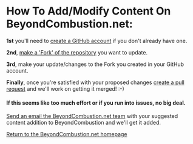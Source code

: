 # How To Add/Modify Content On BeyondCombustion.net:

**1st** you'll need to [create a GitHub account](https://github.com/signup) if you don't already have one.

**2nd**, [make a 'Fork' of the repository](https://docs.github.com/en/get-started/quickstart/fork-a-repo) you want to update.

**3rd**, make your update/changes to the Fork you created in your GitHub account.

**Finally**, once you're satisfied with your proposed changes [create a pull request](https://docs.github.com/en/pull-requests/collaborating-with-pull-requests/proposing-changes-to-your-work-with-pull-requests/creating-a-pull-request) and we'll work on getting it merged! :-)

#### If this seems like too much effort or if you run into issues, no big deal.

[Send an email the BeyondCombustion.net team](mailto:admin@beyondcombustion.net) with your suggested content addition to BeyondCombustion and we'll get it added.

[Return to the BeyondCombustion.net homepage](https://beyondcombustion.net)
